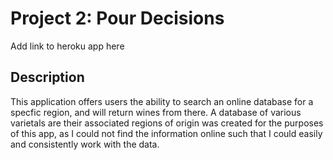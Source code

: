 # Project 2: Pour Decisions
Add link to heroku app here

## Description
This application offers users the ability to search an online database for a specfic region, and will return wines from there. A database of various varietals are their associated regions of origin was created for the purposes of this app, as I could not find the information online such that I could easily and consistently work with the data. 